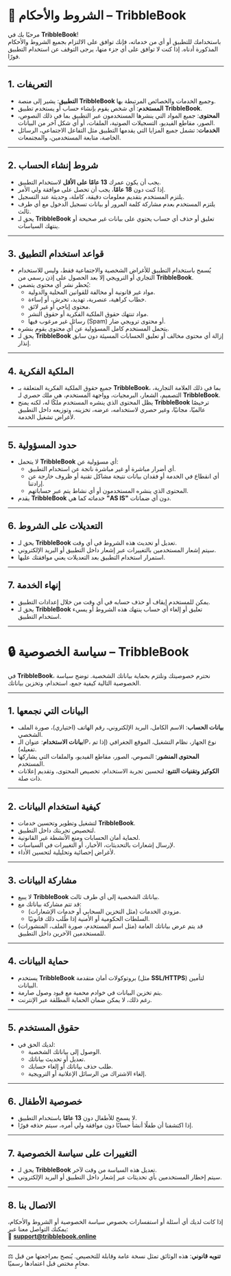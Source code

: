 # 📜 الشروط والأحكام – TribbleBook

مرحبًا بك في **TribbleBook**!  
باستخدامك للتطبيق أو أي من خدماته، فإنك توافق على الالتزام بجميع الشروط والأحكام المذكورة أدناه. إذا كنت لا توافق على أي جزء منها، يرجى التوقف عن استخدام التطبيق فورًا.  

---

## 1. التعريفات
- **التطبيق**: يشير إلى منصة **TribbleBook** وجميع الخدمات والخصائص المرتبطة بها.  
- **المستخدم**: أي شخص يقوم بإنشاء حساب أو يستخدم تطبيق **TribbleBook**.  
- **المحتوى**: جميع المواد التي ينشرها المستخدمون عبر التطبيق بما في ذلك النصوص، الصور، مقاطع الفيديو، التسجيلات الصوتية، الملفات، أو أي شكل آخر من البيانات.  
- **الخدمات**: تشمل جميع المزايا التي يقدمها التطبيق مثل التفاعل الاجتماعي، الرسائل الخاصة، متابعة المستخدمين، والمجتمعات.  

---

## 2. شروط إنشاء الحساب
- يجب أن يكون عمرك **13 عامًا على الأقل** لاستخدام التطبيق.  
- إذا كنت دون **18 عامًا**، يجب أن تحصل على موافقة ولي الأمر.  
- يلتزم المستخدم بتقديم معلومات دقيقة، كاملة، وحديثة عند التسجيل.  
- يلتزم المستخدم بعدم مشاركة كلمة المرور أو بيانات تسجيل الدخول مع أي طرف ثالث.  
- يحق لـ **TribbleBook** تعليق أو حذف أي حساب يحتوي على بيانات غير صحيحة أو ينتهك السياسات.  

---

## 3. قواعد استخدام التطبيق
- يُسمح باستخدام التطبيق للأغراض الشخصية والاجتماعية فقط، وليس للاستخدام التجاري أو الترويجي إلا بعد الحصول على إذن رسمي من **TribbleBook**.  
- يُحظر نشر أي محتوى يتضمن:  
  - مواد غير قانونية أو مخالفة للقوانين المحلية والدولية.  
  - خطاب كراهية، عنصرية، تهديد، تحرش، أو إساءة.  
  - محتوى إباحي أو غير لائق.  
  - مواد تنتهك حقوق الملكية الفكرية أو حقوق النشر.  
  - رسائل غير مرغوب فيها (Spam) أو محتوى ترويجي ضار.  
- يتحمل المستخدم كامل المسؤولية عن أي محتوى يقوم بنشره.  
- يحق لـ **TribbleBook** إزالة أي محتوى مخالف أو تعليق الحسابات المسيئة دون سابق إنذار.  

---

## 4. الملكية الفكرية
- جميع حقوق الملكية الفكرية المتعلقة بـ **TribbleBook**، بما في ذلك العلامة التجارية، التصميم، الشعار، البرمجيات، وواجهة المستخدم، هي ملك حصري لـ **TribbleBook**.  
- يظل المحتوى الذي ينشره المستخدم ملكًا له، لكنه يمنح **TribbleBook** ترخيصًا عالميًا، مجانيًا، وغير حصري لاستخدامه، عرضه، تخزينه، وتوزيعه داخل التطبيق لأغراض تشغيل الخدمة.  

---

## 5. حدود المسؤولية
- لا يتحمل **TribbleBook** أي مسؤولية عن:  
  - أي أضرار مباشرة أو غير مباشرة ناتجة عن استخدام التطبيق.  
  - أي انقطاع في الخدمة أو فقدان بيانات نتيجة مشاكل تقنية أو ظروف خارجة عن إرادتنا.  
  - المحتوى الذي ينشره المستخدمون أو أي نشاط يتم عبر حساباتهم.  
- يقدم **TribbleBook** خدماته كما هي **"AS IS"** دون أي ضمانات.  

---

## 6. التعديلات على الشروط
- يحق لـ **TribbleBook** تعديل أو تحديث هذه الشروط في أي وقت.  
- سيتم إشعار المستخدمين بالتغييرات عبر إشعار داخل التطبيق أو البريد الإلكتروني.  
- استمرار استخدام التطبيق بعد التعديلات يعني موافقتك عليها.  

---

## 7. إنهاء الخدمة
- يمكن للمستخدم إيقاف أو حذف حسابه في أي وقت من خلال إعدادات التطبيق.  
- يحق لـ **TribbleBook** تعليق أو إلغاء أي حساب ينتهك هذه الشروط أو يسيء استخدام التطبيق.  

---

# 🔒 سياسة الخصوصية – TribbleBook

في **TribbleBook**، نحترم خصوصيتك ونلتزم بحماية بياناتك الشخصية. توضح سياسة الخصوصية التالية كيفية جمع، استخدام، وتخزين بياناتك.  

---

## 1. البيانات التي نجمعها
- **بيانات الحساب**: الاسم الكامل، البريد الإلكتروني، رقم الهاتف (اختياري)، صورة الملف الشخصي.  
- **بيانات الاستخدام**: عنوان الـIP، نوع الجهاز، نظام التشغيل، الموقع الجغرافي (إذا تم تفعيله).  
- **المحتوى المنشور**: النصوص، الصور، مقاطع الفيديو، والملفات التي يشاركها المستخدم.  
- **الكوكيز وتقنيات التتبع**: لتحسين تجربة الاستخدام، تخصيص المحتوى، وتقديم إعلانات ذات صلة.  

---

## 2. كيفية استخدام البيانات
- لتشغيل وتطوير وتحسين خدمات **TribbleBook**.  
- لتخصيص تجربتك داخل التطبيق.  
- لحماية أمان الحسابات ومنع الأنشطة غير القانونية.  
- لإرسال إشعارات بالتحديثات، الأخبار، أو التغييرات في السياسات.  
- لأغراض إحصائية وتحليلية لتحسين الأداء.  

---

## 3. مشاركة البيانات
- لا يبيع **TribbleBook** بياناتك الشخصية إلى أي طرف ثالث.  
- قد تتم مشاركة بياناتك مع:  
  - مزودي الخدمات (مثل التخزين السحابي أو خدمات الإشعارات).  
  - السلطات الحكومية أو الأمنية إذا طُلب ذلك قانونيًا.  
- قد يتم عرض بياناتك العامة (مثل اسم المستخدم، صورة الملف، المنشورات) للمستخدمين الآخرين داخل التطبيق.  

---

## 4. حماية البيانات
- يستخدم **TribbleBook** بروتوكولات أمان متقدمة (مثل **SSL/HTTPS**) لتأمين البيانات.  
- يتم تخزين البيانات في خوادم محمية مع قيود وصول صارمة.  
- رغم ذلك، لا يمكن ضمان الحماية المطلقة عبر الإنترنت.  

---

## 5. حقوق المستخدم
- لديك الحق في:  
  - الوصول إلى بياناتك الشخصية.  
  - تعديل أو تحديث بياناتك.  
  - طلب حذف بياناتك أو إلغاء حسابك.  
  - إلغاء الاشتراك من الرسائل الإعلانية أو الترويجية.  

---

## 6. خصوصية الأطفال
- لا يسمح للأطفال دون **13 عامًا** باستخدام التطبيق.  
- إذا اكتشفنا أن طفلًا أنشأ حسابًا دون موافقة ولي أمره، سيتم حذفه فورًا.  

---

## 7. التغييرات على سياسة الخصوصية
- يحق لـ **TribbleBook** تعديل هذه السياسة من وقت لآخر.  
- سيتم إخطار المستخدمين بأي تحديثات عبر إشعار داخل التطبيق أو البريد الإلكتروني.  

---

## 8. الاتصال بنا
إذا كانت لديك أي أسئلة أو استفسارات بخصوص سياسة الخصوصية أو الشروط والأحكام، يمكنك التواصل معنا عبر:  
📧 **support@tribblebook.online**  

---

⚖️ **تنويه قانوني**: هذه الوثائق تمثل نسخة عامة وقابلة للتخصيص. يُنصح بمراجعتها من قبل محامٍ مختص قبل اعتمادها رسميًا.  
